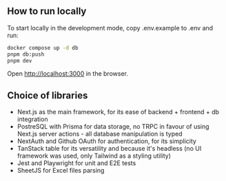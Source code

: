 ## How to run locally

To start locally in the development mode, copy .env.example to .env and run:

```bash
docker compose up -d db
pnpm db:push
pnpm dev
```

Open [http://localhost:3000](http://localhost:3000) in the browser.

## Choice of libraries

- Next.js as the main framework, for its ease of backend + frontend + db integration
- PostreSQL with Prisma for data storage, no TRPC in favour of using Next.js server actions - all database manipulation is typed
- NextAuth and Github OAuth for authentication, for its simplicity
- TanStack table for its versatility and because it's headless (no UI framework was used, only Tailwind as a styling utility)
- Jest and Playwright for unit and E2E tests
- SheetJS for Excel files parsing
